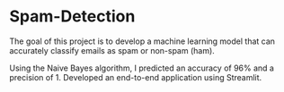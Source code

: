 # Spam-Detection
The goal of this project is to develop a machine learning model that can accurately classify emails as spam or non-spam (ham).

Using the Naive Bayes algorithm, I predicted an accuracy of 96% and a precision of 1.
Developed an end-to-end application using Streamlit.
